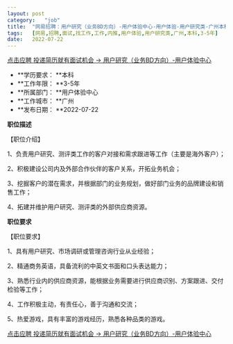 ```yaml
---
layout:	post
category:	"job"
title:	"网易招聘：用户研究（业务BD方向）-用户体验中心-用户体验-用户研究类-广州本科3-5年"
tags:	[网易,招聘,面试,找工作,工作,内推,用户体验,用户研究类,广州,本科,3-5年]
date:	2022-07-22
---
```


[点击应聘 投递简历就有面试机会 ->  用户研究（业务BD方向）-用户体验中心](http://mobile.bole.netease.com/bole/boleDetail?id=39563&employeeId=346f03c3cda5f04c&key=all)



- **学历要求： **本科
- **工作年限： **3-5年
- **所属部门： **用户体验中心
- **工作城市： **广州
- **发布日期： **2022-07-22



**职位描述**

【职位介绍】

1、负责用户研究、测评类工作的客户对接和需求跟进等工作（主要是海外客户）；

2、积极建设公司内及外部合作伙伴的客户关系，开拓业务机会；

3、挖掘客户的潜在需求，并根据部门的业务规划，做好部门业务的品牌建设和销售工作；

4、拓建并维护用户研究、测评类的外部供应商资源。



**职位要求**

【职位要求】

1、具有用户研究、市场调研或管理咨询行业从业经验；

2、精通商务英语，具备流利的中英文书面和口头表达能力；

3、熟悉行业内的供应商资源，能根据业务需要进行供应商识别、方案跟进、交付检验等工作；

4、工作积极主动，有责任心，善于沟通和交流；

5、热爱游戏，具有丰富的游戏经历，熟悉各种品类的游戏。



[点击应聘 投递简历就有面试机会 ->  用户研究（业务BD方向）-用户体验中心](http://mobile.bole.netease.com/bole/boleDetail?id=39563&employeeId=346f03c3cda5f04c&key=all)